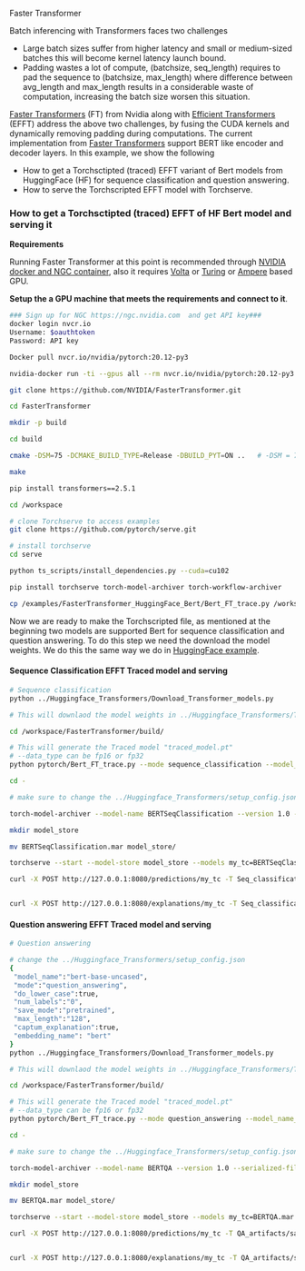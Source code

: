 Faster Transformer 

Batch inferencing with Transformers faces two challenges

- Large batch sizes suffer from higher latency and small or medium-sized batches this will become kernel latency launch bound. 
- Padding wastes a lot of compute, (batchsize, seq_length) requires to pad the sequence to (batchsize, max_length) where difference between avg_length and max_length results in a considerable waste of computation, increasing the batch size worsen this situation.

[Faster Transformers](https://github.com/NVIDIA/FasterTransformer/blob/main/sample/pytorch/run_glue.py) (FT) from Nvidia along with [Efficient Transformers](https://github.com/bytedance/effective_transformer) (EFFT) address the above two challenges, by fusing the CUDA kernels and dynamically removing padding during computations. The current implementation from [Faster Transformers](https://github.com/NVIDIA/FasterTransformer/blob/main/sample/pytorch/run_glue.py) support BERT like encoder and decoder layers. In this example, we show the following

- How to get a Torchsctipted (traced) EFFT variant of Bert models from HuggingFace (HF) for sequence classification and question answering.
- How to serve the Torchscripted EFFT model with Torchserve.



### How to get a Torchsctipted (traced) EFFT of HF Bert model and serving it

**Requirements** 

Running Faster Transformer at this point is recommended through [NVIDIA docker and NGC container](https://github.com/NVIDIA/FasterTransformer#requirements), also it requires [Volta](https://www.nvidia.com/en-us/data-center/volta-gpu-architecture/) or [Turing](https://www.nvidia.com/en-us/geforce/turing/) or [Ampere](https://www.nvidia.com/en-us/data-center/nvidia-ampere-gpu-architecture/) based GPU.

**Setup the a GPU machine that meets the requirements and connect to it**.

```bash
### Sign up for NGC https://ngc.nvidia.com  and get API key###
docker login nvcr.io
Username: $oauthtoken
Password: API key

Docker pull nvcr.io/nvidia/pytorch:20.12-py3

nvidia-docker run -ti --gpus all --rm nvcr.io/nvidia/pytorch:20.12-py3 bash

git clone https://github.com/NVIDIA/FasterTransformer.git

cd FasterTransformer

mkdir -p build

cd build

cmake -DSM=75 -DCMAKE_BUILD_TYPE=Release -DBUILD_PYT=ON ..   # -DSM = 70 for V100 gpu ------- 60 (P40) or 61 (P4) or 70 (V100) or 75(T4) or 80 (A100), 

make 

pip install transformers==2.5.1

cd /workspace

# clone Torchserve to access examples
git clone https://github.com/pytorch/serve.git

# install torchserve 
cd serve 

python ts_scripts/install_dependencies.py --cuda=cu102

pip install torchserve torch-model-archiver torch-workflow-archiver

cp /examples/FasterTransformer_HuggingFace_Bert/Bert_FT_trace.py /workspace/FasterTransformer/build/pytorch


```

Now we are ready to make the Torchscripted file, as mentioned at the beginning two models are supported Bert for sequence classification and question answering. To do this step we need the download the model weights. We do this the same way we do in [HuggingFace example](https://github.com/pytorch/serve/tree/master/examples/Huggingface_Transformers).

#### Sequence Classification EFFT Traced model and serving

```bash
# Sequence classification
python ../Huggingface_Transformers/Download_Transformer_models.py

# This will downlaod the model weights in ../Huggingface_Transformers/Transfomer_model directory

cd /workspace/FasterTransformer/build/

# This will generate the Traced model "traced_model.pt"
# --data_type can be fp16 or fp32
python pytorch/Bert_FT_trace.py --mode sequence_classification --model_name_or_path "/workspace//serve/examples/Huggingface_Transformers/Transformer_model" --tokenizer_name "bert-base-uncased" --per_gpu_eval_batch_size 1 --data_type fp16 --model_type thsext

cd - 

# make sure to change the ../Huggingface_Transformers/setup_config.json "save_mode":"torchscript"

torch-model-archiver --model-name BERTSeqClassification --version 1.0 --serialized-file /workspace/FasterTransformer/build/traced_model.pt --handler ./Transformer_handler_generalized.py --extra-files "../Huggingface_Transformers/setup_config.json,./Seq_classification_artifacts/index_to_name.json,/workspace/FasterTransformer/build/lib/libpyt_fastertransformer.so"

mkdir model_store

mv BERTSeqClassification.mar model_store/

torchserve --start --model-store model_store --models my_tc=BERTSeqClassification.mar --ncs

curl -X POST http://127.0.0.1:8080/predictions/my_tc -T Seq_classification_artifacts/sample_text_captum_input.txt


curl -X POST http://127.0.0.1:8080/explanations/my_tc -T Seq_classification_artifacts/sample_text_captum_input.txt
```

#### Question answering EFFT Traced model and serving

```bash
# Question answering

# change the ../Huggingface_Transformers/setup_config.json
{
 "model_name":"bert-base-uncased",
 "mode":"question_answering",
 "do_lower_case":true,
 "num_labels":"0",
 "save_mode":"pretrained",
 "max_length":"128",
 "captum_explanation":true,
 "embedding_name": "bert"
}
python ../Huggingface_Transformers/Download_Transformer_models.py

# This will downlaod the model weights in ../Huggingface_Transformers/Transfomer_model directory

cd /workspace/FasterTransformer/build/

# This will generate the Traced model "traced_model.pt"
# --data_type can be fp16 or fp32
python pytorch/Bert_FT_trace.py --mode question_answering --model_name_or_path "/workspace//serve/examples/Huggingface_Transformers/Transformer_model" --tokenizer_name "bert-base-uncased" --per_gpu_eval_batch_size 1 --data_type fp16 --model_type thsext

cd - 

# make sure to change the ../Huggingface_Transformers/setup_config.json "save_mode":"torchscript"

torch-model-archiver --model-name BERTQA --version 1.0 --serialized-file /workspace/FasterTransformer/build/traced_model.pt --handler ./Transformer_handler_generalized.py --extra-files "../Huggingface_Transformers/setup_config.json,/workspace/FasterTransformer/build/lib/libpyt_fastertransformer.so"

mkdir model_store

mv BERTQA.mar model_store/

torchserve --start --model-store model_store --models my_tc=BERTQA.mar --ncs

curl -X POST http://127.0.0.1:8080/predictions/my_tc -T QA_artifacts/sample_text_captum_input.txt


curl -X POST http://127.0.0.1:8080/explanations/my_tc -T QA_artifacts/sample_text_captum_input.txt
```

#### 